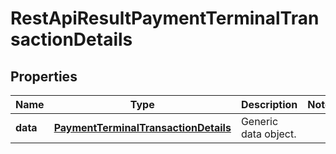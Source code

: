 
# RestApiResultPaymentTerminalTransactionDetails

## Properties
Name | Type | Description | Notes
------------ | ------------- | ------------- | -------------
**data** | [**PaymentTerminalTransactionDetails**](PaymentTerminalTransactionDetails.md) | Generic data object. | 



